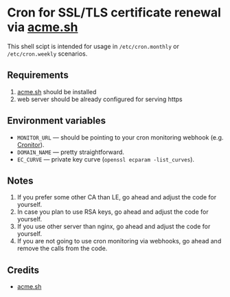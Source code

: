 # Cron for SSL/TLS certificate renewal via [acme.sh](https://github.com/acmesh-official/acme.sh)

This shell scipt is intended for usage in `/etc/cron.monthly` or `/etc/cron.weekly` scenarios.

## Requirements

1. [acme.sh](https://github.com/acmesh-official/acme.sh) should be installed
1. web server should be already configured for serving https

## Environment variables

- `MONITOR_URL` — should be pointing to your cron monitoring webhook (e.g. [Cronitor](https://cronitor.io/)).
- `DOMAIN_NAME` — pretty straightforward.
- `EC_CURVE` — private key curve (`openssl ecparam -list_curves`).

## Notes
1. If you prefer some other CA than LE, go ahead and adjust the code for yourself.
1. In case you plan to use RSA keys, go ahead and adjust the code for yourself.
1. If you use other server than nginx, go ahead and adjust the code for yourself.
1. If you are not going to use cron monitoring via webhooks, go ahead and remove the calls from the code.

## Credits

- [acme.sh](https://github.com/acmesh-official/acme.sh)
